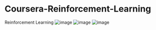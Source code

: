 # Coursera-Reinforcement-Learning
Reinforcement Learning
![image](https://user-images.githubusercontent.com/49361619/183568373-e5083b57-e7a9-46ea-9c1c-942d3cac750a.png)
![image](https://user-images.githubusercontent.com/49361619/183568489-3fe841f9-838f-4fdd-9d85-b1f0428c117d.png)
![image](https://user-images.githubusercontent.com/49361619/183568843-55f65331-4055-4b5c-912b-409a705d1a0c.png)
